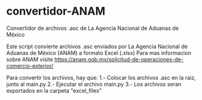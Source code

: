 # convertidor-ANAM
Convertidor de archivos .asc de La Agencia Nacional de Aduanas de México

Este script convierte archivos .asc enviados por La Agencia Nacional de Aduanas de México (ANAM) a formato Excel (.xlsx)
Para mas informacion sobre ANAM visite https://anam.gob.mx/solicitud-de-operaciones-de-comercio-exterior/

Para convertir los archivos, hay que:
1.- Colocar los archivos .asc en la raiz, junto al main.py
2.- Ejecutar el archivo main.py
3.- Los archivos seran exportados en la carpeta "excel_files"

